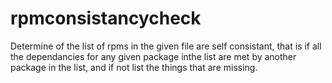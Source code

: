rpmconsistancycheck
===================

Determine of the list of rpms in the given file are self consistant, that is if all the dependancies for any given package inthe list are met by another package in the list, and if not list the things that are missing.
